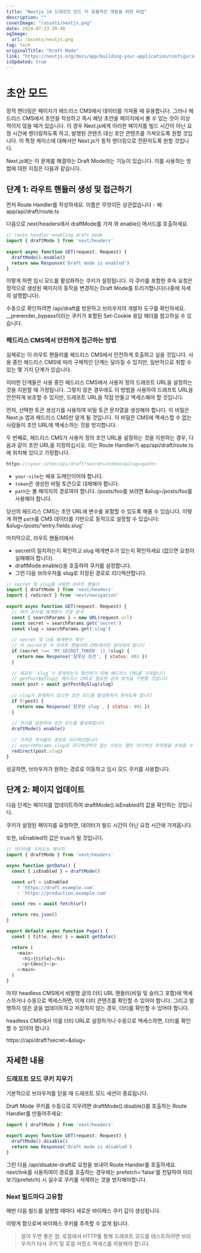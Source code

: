 ```yaml
---
title: "Nextjs 14 드래프트 모드 더 효율적인 개발을 위한 비법"
description: ""
coverImage: "/assets/nextjs.png"
date: 2024-07-23 20:48
ogImage: 
  url: /assets/nextjs.png
tag: Tech
originalTitle: "Draft Mode"
link: "https://nextjs.org/docs/app/building-your-application/configuring/draft-mode"
isUpdated: true
---
```





# 초안 모드

정적 렌더링은 페이지가 헤드리스 CMS에서 데이터를 가져올 때 유용합니다. 그러나 헤드리스 CMS에서 초안을 작성하고 즉시 해당 초안을 페이지에서 볼 수 있는 것이 이상적이지 않을 때가 있습니다. 이 경우 Next.js에게 이러한 페이지를 빌드 시간이 아닌 요청 시간에 렌더링하도록 하고, 발행된 콘텐츠 대신 초안 콘텐츠를 가져오도록 원할 것입니다. 이 특정 케이스에 대해서만 Next.js가 동적 렌더링으로 전환하도록 원할 것입니다.

Next.js에는 이 문제를 해결하는 Draft Mode라는 기능이 있습니다. 이를 사용하는 방법에 대한 지침은 다음과 같습니다.

## 단계 1: 라우트 핸들러 생성 및 접근하기

<div class="content-ad"></div>

먼저 Route Handler를 작성하세요. 이름은 무엇이든 상관없습니다 - 예: app/api/draft/route.ts

다음으로 next/headers에서 draftMode를 가져 와 enable() 메서드를 호출하세요.

```js
// route handler enabling draft mode
import { draftMode } from 'next/headers'
 
export async function GET(request: Request) {
  draftMode().enable()
  return new Response('Draft mode is enabled')
}
```

이렇게 하면 임시 모드를 활성화하는 쿠키가 설정됩니다. 이 쿠키를 포함한 후속 요청은 정적으로 생성된 페이지의 동작을 변경하는 Draft Mode를 트리거합니다(나중에 자세히 설명합니다).

<div class="content-ad"></div>

수동으로 확인하려면 /api/draft를 방문하고 브라우저의 개발자 도구를 확인하세요. __prerender_bypass이라는 쿠키가 포함된 Set-Cookie 응답 헤더를 참고하실 수 있습니다.

### 헤드리스 CMS에서 안전하게 접근하는 방법

실제로는 이 라우트 핸들러를 헤드리스 CMS에서 안전하게 호출하고 싶을 것입니다. 사용 중인 헤드리스 CMS에 따라 구체적인 단계는 달라질 수 있지만, 일반적으로 취할 수 있는 몇 가지 단계가 있습니다.

이러한 단계들은 사용 중인 헤드리스 CMS에서 사용자 정의 드래프트 URL을 설정하는 것을 지원할 때 가정됩니다. 그렇지 않은 경우에도 이 방법을 사용하여 드래프트 URL을 안전하게 보호할 수 있지만, 드래프트 URL을 직접 만들고 액세스해야 할 것입니다.

<div class="content-ad"></div>

먼저, 선택한 토큰 생성기를 사용하여 비밀 토큰 문자열을 생성해야 합니다. 이 비밀은 Next.js 앱과 헤드리스 CMS만 알게 될 것입니다. 이 비밀은 CMS에 액세스할 수 없는 사람들이 초안 URL에 액세스하는 것을 방지합니다.

두 번째로, 헤드리스 CMS가 사용자 정의 초안 URL을 설정하는 것을 지원하는 경우, 다음과 같이 초안 URL을 지정하십시오. 이는 Route Handler가 app/api/draft/route.ts에 위치해 있다고 가정합니다.

```js
https://<your-site>/api/draft?secret=<token>&slug=<path>
```

- `your-site`는 배포 도메인이어야 합니다.
- `token`은 생성한 비밀 토큰으로 대체해야 합니다.
- `path`는 볼 페이지의 경로여야 합니다. /posts/foo를 보려면 &slug=/posts/foo를 사용해야 합니다.

<div class="content-ad"></div>

당신의 헤드리스 CMS는 초안 URL에 변수를 포함할 수 있도록 해줄 수 있습니다. 이렇게 하면 `path`를 CMS 데이터를 기반으로 동적으로 설정할 수 있습니다: &slug=/posts/'entry.fields.slug'

마지막으로, 라우트 핸들러에서:

- secret이 일치하는지 확인하고 slug 매개변수가 있는지 확인하세요 (없으면 요청이 실패해야 합니다).
- draftMode.enable()을 호출하여 쿠키를 설정합니다.
- 그런 다음 브라우저를 slug로 지정된 경로로 리디렉션합니다.

```js
// secret 및 slug를 사용한 라우트 핸들러
import { draftMode } from 'next/headers'
import { redirect } from 'next/navigation'
 
export async function GET(request: Request) {
  // 쿼리 문자열 매개변수 구문 분석
  const { searchParams } = new URL(request.url)
  const secret = searchParams.get('secret')
  const slug = searchParams.get('slug')
 
  // secret 및 다음 매개변수 확인
  // 이 secret은 이 라우트 핸들러와 CMS에서만 알려져야 합니다
  if (secret !== 'MY_SECRET_TOKEN' || !slug) {
    return new Response('잘못된 토큰', { status: 401 })
  }
 
  // 제공된 `slug`가 존재하는지 확인하기 위해 헤드리스 CMS를 가져옵니다
  // getPostBySlug는 헤드리스 CMS로 필요한 검색 로직을 구현할 것입니다
  const post = await getPostBySlug(slug)
 
  // slug가 존재하지 않으면 초안 모드를 활성화하지 못하도록 합니다
  if (!post) {
    return new Response('잘못된 slug', { status: 401 })
  }
 
  // 쿠키를 설정하여 초안 모드를 활성화합니다
  draftMode().enable()
 
  // 가져온 게시물의 경로로 리디렉션합니다
  // searchParams.slug로 리디렉션하지 않는 이유는 열린 리디렉션 취약점을 초래할 수 있기 때문입니다
  redirect(post.slug)
}
```

<div class="content-ad"></div>

성공하면, 브라우저가 원하는 경로로 이동하고 임시 모드 쿠키를 사용합니다.

## 단계 2: 페이지 업데이트

다음 단계는 페이지를 업데이트하여 draftMode().isEnabled의 값을 확인하는 것입니다.

쿠키가 설정된 페이지를 요청하면, 데이터가 빌드 시간이 아닌 요청 시간에 가져옵니다.

<div class="content-ad"></div>

또한, isEnabled의 값은 true가 될 것입니다.

```js
// 데이터를 가져오는 페이지
import { draftMode } from 'next/headers'

async function getData() {
  const { isEnabled } = draftMode()

  const url = isEnabled
    ? 'https://draft.example.com'
    : 'https://production.example.com'

  const res = await fetch(url)

  return res.json()
}

export default async function Page() {
  const { title, desc } = await getData()

  return (
    <main>
      <h1>{title}</h1>
      <p>{desc}</p>
    </main>
  )
}
```

마치! headless CMS에서 비발행 글의 더티 URL 핸들러(비밀 및 슬러그 포함)에 액세스하거나 수동으로 액세스하면, 이제 더티 콘텐츠를 확인할 수 있어야 합니다. 그리고 발행하지 않은 글을 업데이트하고 저장하지 않는 경우, 더티를 확인할 수 있어야 합니다.

headless CMS에서 이를 더티 URL로 설정하거나 수동으로 액세스하면, 더티를 확인할 수 있어야 합니다.

<div class="content-ad"></div>


https://<your-site>/api/draft?secret=<token>&slug=<path>


## 자세한 내용

### 드래프트 모드 쿠키 지우기

기본적으로 브라우저를 닫을 때 드래프트 모드 세션이 종료됩니다.


<div class="content-ad"></div>

Draft Mode 쿠키를 수동으로 지우려면 draftMode().disable()를 호출하는 Route Handler를 만들어주세요:

```js
import { draftMode } from 'next/headers'
 
export async function GET(request: Request) {
  draftMode().disable()
  return new Response('Draft mode is disabled')
}
```

그런 다음 /api/disable-draft로 요청을 보내어 Route Handler를 호출하세요. next/link를 사용하여이 경로를 호출하는 경우에는 prefetch='false'를 전달하여 미리보기(prefetch) 시 실수로 쿠키를 삭제하는 것을 방지해야합니다.

### Next 빌드마다 고유함

<div class="content-ad"></div>

매번 다음 빌드를 실행할 때마다 새로운 바이패스 쿠키 값이 생성됩니다.

이렇게 함으로써 바이패스 쿠키를 추측할 수 없게 됩니다.

> 알아 두면 좋은 점: 로컬에서 HTTP를 통해 드래프트 모드를 테스트하려면 브라우저가 타사 쿠키 및 로컬 저장소 액세스를 허용해야 합니다.